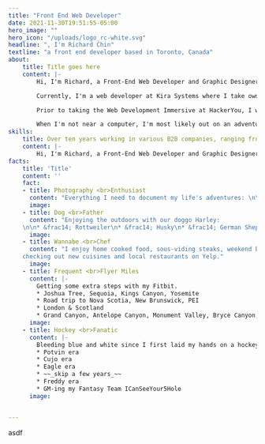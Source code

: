 ```yaml
---
title: "Front End Web Developer"
date: 2021-11-30T19:51:55-05:00
hero_image: ""
hero_icon: "/uploads/logo_rc-white.svg"
headline: ", I'm Richard Chin"
textline: "a front end developer based in Toronto, Canada"
about: 
    title: Title goes here
    content: |-
        Hi, I'm Richard, a Front-End Web Developer and Graphic Designer based in Toronto. I enjoy creating interactive websites and web apps written with clean, DRY code that are designed with pixel perfection.

        Currently, I'm a web developer at Kira Systems where I take ownership of all digital marketing assets including the corporate website, email marketing and blogs.

        Prior to taking the Web Development Immersive at HackerYou, I was a Marketing Design Lead at Jonas Club Software, where I collaborated with multiple departments to establish new ways to communicate with clients, develop relationships, reinforce brand image and drive sales revenue.

        When I'm not near a computer, I'm most likely out on an adventure with our ~~puppy~~ dog, Harley.
skills: 
    title: Over ten years working in various B2B companies, ranging from large, publicly-traded companies to bootstrapped startups.
    content: |-
        Hi, I'm Richard, a Front-End Web Developer and Graphic Designer based in Toronto. I enjoy creating interactive websites and web apps written with clean, DRY code that are designed with pixel perfection.
facts:
    title: 'Title'
    content: ''
    fact:
    - title: Photography <br>Enthusiast
      content: "Everything I need to document my life's adventures: \n\n* Google Pixel 5\n* Nikon d7100\n* GoPro\n* DJI Mavic Pro"
      image: 
    - title: Dog <br>Father
      content: "Enjoying the outdoors with our doggo Harley:
    \n\n* &frac14; Rottweiler\n* &frac14; Husky\n* &frac14; German Shepherd\n* &frac14; Australian Shepherd"
      image: 
    - title: Wannabe <br>Chef
      content: "I enjoy home cooked food, sous-viding steaks, weekend bbq-ing and on occasion,
    checking out new cuisines and local restaurants on Yelp."
      image: 
    - title: Frequent <br>Flyer Miles
      content: |-
        Getting some extra steps with my Fitbit.
        * Joshua Tree, Sequoia, Kings Canyon, Yosemite
        * Road trip to Nova Scotia, New Brunswick, PEI
        * London & Scotland
        * Grand Canyon, Antelope Canyon, Monument Valley, Bryce Canyon, Zion
      image: 
    - title: Hockey <br>Fanatic
      content: |-
        Bleeding blue and white since I first laid my hands on a hockey stick.
        * Potvin era
        * Cujo era
        * Eagle era 
        * ~~_skip a few years_~~
        * Freddy era
        * GM-ing my Fantasy Team ICanSeeYour5Hole
      image: 


---
```


asdf
